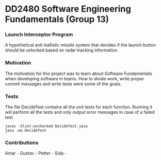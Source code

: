 # DD2480 Software Engineering Fundamentals (Group 13)

### Launch Interceptor Program
A hypothetical anti-ballistic missile system that decides if the launch button should be unlocked based on radar tracking information.

### Motivation
The motivation for this project was to learn about Software Fundamentals when developing software in teams. How to divide work, write proper commit messages and write tests were some of the goals.

### Tests
The file DecideTest contains all the unit tests for each function. Running it will perform all the tests and only output error messages in case of a failed test.
```
javac -Xlint:unchecked DecideTest.java
java -ea DecideTest
```

### Contributions

Amar -
Gustav -
Petter -
Sida -